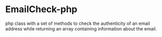 # EmailCheck-php
php class with a set of methods to check the authenticity of an email address while returning an array containing information about the email.

